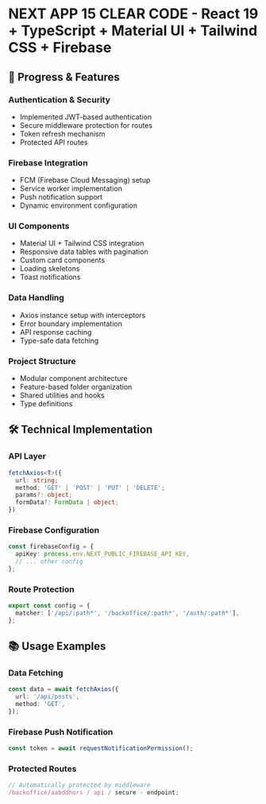 # NEXT APP 15 CLEAR CODE - React 19 + TypeScript + Material UI + Tailwind CSS + Firebase  

## 🚀 Progress & Features

### Authentication & Security

- Implemented JWT-based authentication
- Secure middleware protection for routes
- Token refresh mechanism
- Protected API routes

### Firebase Integration

- FCM (Firebase Cloud Messaging) setup
- Service worker implementation
- Push notification support
- Dynamic environment configuration

### UI Components

- Material UI + Tailwind CSS integration
- Responsive data tables with pagination
- Custom card components
- Loading skeletons
- Toast notifications

### Data Handling

- Axios instance setup with interceptors
- Error boundary implementation
- API response caching
- Type-safe data fetching

### Project Structure

- Modular component architecture
- Feature-based folder organization
- Shared utilities and hooks
- Type definitions

## 🛠️ Technical Implementation

### API Layer

```typescript
fetchAxios<T>({
  url: string;
  method: 'GET' | 'POST' | 'PUT' | 'DELETE';
  params?: object;
  formData?: FormData | object;
})
```

### Firebase Configuration

```typescript
const firebaseConfig = {
  apiKey: process.env.NEXT_PUBLIC_FIREBASE_API_KEY,
  // ... other config
};
```

### Route Protection

```typescript
export const config = {
  matcher: ['/api/:path*', '/backoffice/:path*', '/auth/:path*'],
};
```

## 📚 Usage Examples

### Data Fetching

```typescript
const data = await fetchAxios({
  url: '/api/posts',
  method: 'GET',
});
```

### Firebase Push Notification

```typescript
const token = await requestNotificationPermission();
```

### Protected Routes

```typescript
// Automatically protected by middleware
/backoffice/aabddhors / api / secure - endpoint;
```
